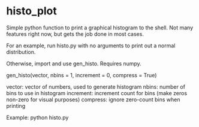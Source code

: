 histo_plot
==========

Simple python function to print a graphical histogram to the shell. Not many features right now, but gets the job done in most cases.

For an example, run histo.py with no arguments to print out a normal distribution. 

Otherwise, import and use gen_histo. Requires numpy.

gen_histo(vector, nbins = 1, increment = 0, compress = True)

vector: vector of numbers, used to generate histogram
nbins: number of bins to use in histogram
increment: increment count for bins (make zeros non-zero for visual purposes)
compress: ignore zero-count bins when printing

Example: python histo.py
